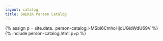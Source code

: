 ```yaml
---
layout: catalog
title: SWERIK Person Catalog
---
```

{% assign p = site.data._person-catalog.i-MSbi6CmhoHjdUGidWdU69V %}
{% include person-catalog.html p=p %}

